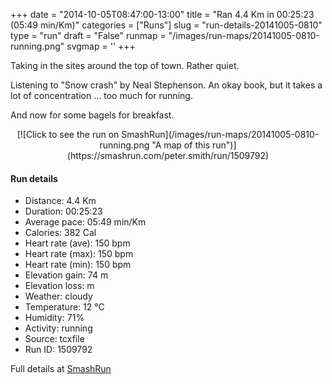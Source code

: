 +++
date = "2014-10-05T08:47:00-13:00"
title = "Ran 4.4 Km in 00:25:23 (05:49 min/Km)"
categories = ["Runs"]
slug = "run-details-20141005-0810"
type = "run"
draft = "False"
runmap = "/images/run-maps/20141005-0810-running.png"
svgmap = '<polyline points="90 39, 95 31, 100 17, 83 15, 71 17, 64 20, 55 22, 47 29, 13 57, 0 61, 0 62, 10 85, 12 84, 9 82, 19 77, 23 74, 34 65, 59 45, 68 46, 69 41, 72 39, 82 34, 90 34">'
+++

Taking in the sites around the top of town. Rather quiet. 

Listening to "Snow crash" by Neal Stephenson. An okay book, but it takes a lot of concentration ... too much for running. 

And now for some bagels for breakfast. 



<!--more-->

<center>
[![Click to see the run on SmashRun](/images/run-maps/20141005-0810-running.png "A map of this run")](https://smashrun.com/peter.smith/run/1509792)
</center>

#### Run details

* Distance: 4.4 Km
* Duration: 00:25:23
* Average pace: 05:49 min/Km
* Calories: 382 Cal
* Heart rate (ave): 150 bpm
* Heart rate (max): 150 bpm
* Heart rate (min): 150 bpm
* Elevation gain: 74 m
* Elevation loss:  m
* Weather: cloudy
* Temperature: 12 &deg;C
* Humidity: 71%
* Activity: running
* Source: tcxfile
* Run ID: 1509792

Full details at [SmashRun](https://smashrun.com/peter.smith/run/1509792)